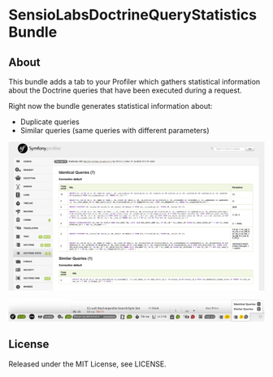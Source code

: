 # SensioLabsDoctrineQueryStatisticsBundle

## About

This bundle adds a tab to your Profiler which gathers statistical information about the Doctrine queries that have
been executed during a request.

Right now the bundle generates statistical information about:

- Duplicate queries
- Similar queries (same queries with different parameters)

![alt text](./Resources/doc/profiler_tab.png "Profiler tab screenshot")

![alt text](./Resources/doc/profiler_panel.png "Profiler panel screenshot")

## License

Released under the MIT License, see LICENSE.